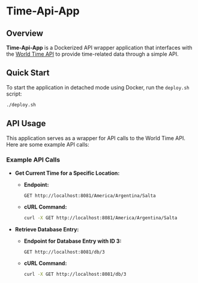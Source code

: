 # Time-Api-App

## Overview
**Time-Api-App** is a Dockerized API wrapper application that interfaces with the [World Time API](http://worldtimeapi.org/pages/examples) to provide time-related data through a simple API.

## Quick Start
To start the application in detached mode using Docker, run the `deploy.sh` script:

```bash
./deploy.sh
```

## API Usage
This application serves as a wrapper for API calls to the World Time API. Here are some example API calls:

### Example API Calls
- **Get Current Time for a Specific Location:**
  - **Endpoint:** 
    ```
    GET http://localhost:8081/America/Argentina/Salta
    ```
  - **cURL Command:**
    ```bash
    curl -X GET http://localhost:8081/America/Argentina/Salta
    ```

- **Retrieve Database Entry:**
  - **Endpoint for Database Entry with ID 3:**
    ```
    GET http://localhost:8081/db/3
    ```
  - **cURL Command:**
    ```bash
    curl -X GET http://localhost:8081/db/3
    ```
